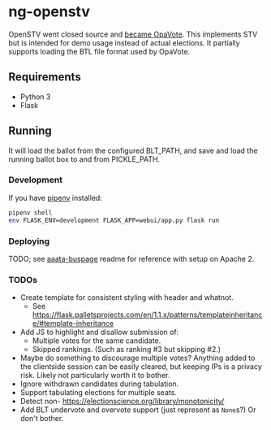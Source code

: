 # ng-openstv

OpenSTV went closed source and
[became OpaVote](https://www.opavote.com/openstv). This implements STV
but is intended for demo usage instead of actual elections. It partially
supports loading the BTL file format used by OpaVote.

## Requirements

* Python 3
* Flask

## Running

It will load the ballot from the configured BLT_PATH, and save and load the
running ballot box to and from PICKLE_PATH.

### Development

If you have [pipenv](https://pipenv.pypa.io/en/latest/) installed:

```bash
pipenv shell
env FLASK_ENV=development FLASK_APP=webui/app.py flask run
```

### Deploying

TODO; see [aaata-buspage](https://github.com/Thynix/aaata-buspage#setup) readme
for reference with setup on Apache 2. 

### TODOs

* Create template for consistent styling with header and whatnot.
    * See https://flask.palletsprojects.com/en/1.1.x/patterns/templateinheritance/#template-inheritance
* Add JS to highlight and disallow submission of:
    * Multiple votes for the same candidate.
    * Skipped rankings. (Such as ranking #3 but skipping #2.)
* Maybe do something to discourage multiple votes?
  Anything added to the clientside session can be easily cleared, but keeping IPs is a privacy risk.
  Likely not particularly worth it to bother.
* Ignore withdrawn candidates during tabulation.
* Support tabulating elections for multiple seats.
* Detect non- https://electionscience.org/library/monotonicity/
* Add BLT undervote and overvote support (just represent as `None`s?) Or don't bother.
